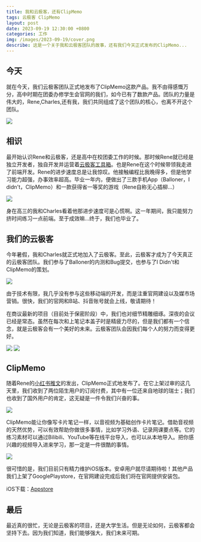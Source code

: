 ```yaml
---
title: 我和云极客，还有ClipMemo
tags: 云极客 ClipMemo
layout: post
date: 2023-09-19 12:30:00 +0800
categories: 工作
img: /images/2023-09-19/cover.png
describe: 这是一个关于我和云极客团队的故事，还有我们今天正式发布的ClipMemo...
---
```

## 今天

就在今天，我们云极客团队正式地发布了ClipMemo这款产品。我不由得感慨万分，高中时期在团委办修学生会官网的我们，如今已有了数款产品。团队的力量是伟大的，Rene,Charles,还有我，我们共同组成了这个团队的核心，也离不开这个团队。

![](/images/2023-09-19/ourteam.png)

## 相识

最开始认识Rene和云极客，还是高中在校团委工作的时候。那时候Rene就已经是独立开发者，独自开发并运营着[云极客工具箱](https://www.ygktool.com/)。也是Rene在这个时候带领我走进了前端开发。Rene的进步速度总是让我惊叹。他接触编程比我晚得多，但是他学习能力超强，办事效率超高。毕业一年内，便做出了三款手机App（Balloner，I didn't，ClipMemo）和一款获得省一等奖的游戏（Rene自称无心插柳...）

![](/images/2023-09-19/9382d3ad52ecb09b1590eaf41f5f857.jpg)

身在高三的我和Charles看着他那进步速度可是心慌啊。这一年期间，我只能努力挤时间练习一点前端。至于成效嘛...终于，我们也毕业了。

## 我们的云极客

今年暑假，我和Charles就正式地加入了云极客。至此，云极客才成为了今天真正的云极客团队。我们参与了Balloner的内测和Bug提交，也参与了I Didn't和ClipMemo的策划。

![](/images/2023-09-19/apptest.jpg)

由于技术有限，我几乎没有参与这些移动端的开发，而是注重官网建设以及媒市场营销。很快，我们的官网和B站、抖音账号就会上线，敬请期待！

在商议最新的项目（目前处于保密阶段）中，我们也对细节精雕细琢。深夜的会议已经是常态。虽然在每次和上笔记本盖子时是精疲力尽的，但是我们都有一个信念，就是云极客会有一个美好的未来。云极客团队会因我们每个人的努力而变得更好。

![](/images/2023-09-19/meeting.png)
![](/images/2023-09-19/93ff6ff61555d7905376968bb8a890c.jpg)

## ClipMemo

随着Rene的[小红书推文](https://www.xiaohongshu.com/explore/65098669000000001f00583d)的发出，ClipMemo正式地发布了。在它上架过审的这几天里，我们收到了两位陌生用户的订阅付费，其中有一位还来自地球的瑞士；我们也收到了国外用户的肯定，这无疑是一件令我们兴奋的事。

![](/images/2023-09-19/77b9a8a240f559f7c023970a379651a.jpg)

ClipMemo能让你像写卡片笔记一样，以音视频为基础创作卡片笔记。借助音视频的天然优势，可以有效帮助你做很多事情，比如学习外语、记录网课要点等。它的练习素材可以通过Bilibili、YouTube等在线平台导入，也可以从本地导入。把你感兴趣的视频导入进来学习，那一定是一件很酷的事情。

![](/images/2023-09-19/a70d04d4be4c20be6854b691b140fb2.jpg)

很可惜的是，我们目前只有精力维护iOS版本。安卓用户就尽请期待啦！其他产品我们上架了GooglePlaystore，在官网建设完成后我们将在官网提供安装包。

iOS下载​：[Appstore](https://apps.apple.com/tr/app/clipmemo-memo-for-any-media/id6453835050)

## 最后
最近真的很忙，无论是云极客的项目，还是大学生活。但是无论如何，云极客都会坚持下去。因为我们知道，我们能够强大，我们未来可期。